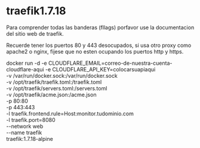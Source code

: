 # traefik1.7.18


Para comprender todas las banderas (fllags) porfavor use la documentacion del sitio web de traefik.

Recuerde tener los puertos 80 y 443 desocupados, si usa otro proxy como apache2 o nginx, fijese que
no esten ocupando los puertos http y https.


 docker run -d -e CLOUDFLARE_EMAIL=correo-de-nuestra-cuenta-cloudflare-aqui -e CLOUDFLARE_API_KEY=colocarsuapiaqui \
      -v /var/run/docker.sock:/var/run/docker.sock \
      -v /opt/traefik/traefik.toml:/traefik.toml \
      -v /opt/traefik/servers.toml:/servers.toml \
      -v /opt/traefik/acme.json:/acme.json \
      -p 80:80 \
      -p 443:443 \
      -l traefik.frontend.rule=Host:monitor.tudominio.com \
      -l traefik.port=8080 \
      --network web \
      --name traefik \
      traefik:1.7.18-alpine
